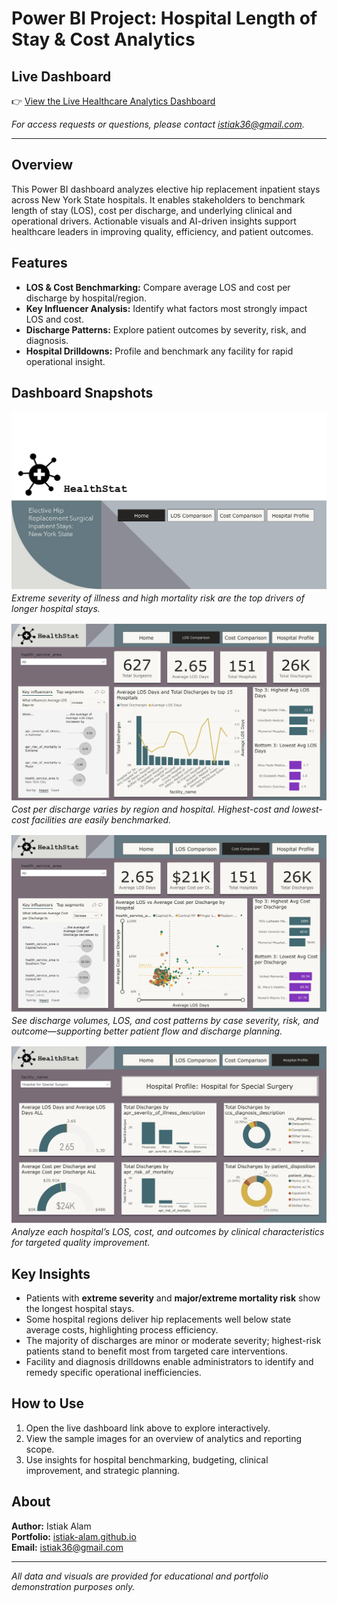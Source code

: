 # Power BI Project: Hospital Length of Stay & Cost Analytics

## Live Dashboard

👉 [View the Live Healthcare Analytics Dashboard](https://app.powerbi.com/view?r=eyJrIjoiYTI0NTE5YmEtZTBjZi00M2ViLTkwNDQtMzJhZjNjNWMwMjFjIiwidCI6IjZhODgzMmRjLTUxNGQtNDAzZS05NmVlLWU1YWY4NzVlY2VjNiIsImMiOjZ9)

*For access requests or questions, please contact [istiak36@gmail.com](mailto:istiak36@gmail.com).*

---

## Overview

This Power BI dashboard analyzes elective hip replacement inpatient stays across New York State hospitals. It enables stakeholders to benchmark length of stay (LOS), cost per discharge, and underlying clinical and operational drivers. Actionable visuals and AI-driven insights support healthcare leaders in improving quality, efficiency, and patient outcomes.

## Features

- **LOS & Cost Benchmarking:** Compare average LOS and cost per discharge by hospital/region.
- **Key Influencer Analysis:** Identify what factors most strongly impact LOS and cost.
- **Discharge Patterns:** Explore patient outcomes by severity, risk, and diagnosis.
- **Hospital Drilldowns:** Profile and benchmark any facility for rapid operational insight.

## Dashboard Snapshots

![LOS Comparison](./images/LOS_Comparison.jpg)
*Extreme severity of illness and high mortality risk are the top drivers of longer hospital stays.*

![Cost Comparison](./images/Cost_Comparison.jpg)
*Cost per discharge varies by region and hospital. Highest-cost and lowest-cost facilities are easily benchmarked.*

![Discharges by Severity](./images/Discharges_By_Severity.jpg)
*See discharge volumes, LOS, and cost patterns by case severity, risk, and outcome—supporting better patient flow and discharge planning.*

![Hospital Profile](./images/Hospital_Profile.jpg)
*Analyze each hospital’s LOS, cost, and outcomes by clinical characteristics for targeted quality improvement.*

## Key Insights

- Patients with **extreme severity** and **major/extreme mortality risk** show the longest hospital stays.
- Some hospital regions deliver hip replacements well below state average costs, highlighting process efficiency.
- The majority of discharges are minor or moderate severity; highest-risk patients stand to benefit most from targeted care interventions.
- Facility and diagnosis drilldowns enable administrators to identify and remedy specific operational inefficiencies.

## How to Use

1. Open the live dashboard link above to explore interactively.
2. View the sample images for an overview of analytics and reporting scope.
3. Use insights for hospital benchmarking, budgeting, clinical improvement, and strategic planning.

## About

**Author:** Istiak Alam  
**Portfolio:** [istiak-alam.github.io](https://istiak-alam.github.io)  
**Email:** [istiak36@gmail.com](mailto:istiak36@gmail.com)  

---

*All data and visuals are provided for educational and portfolio demonstration purposes only.*
